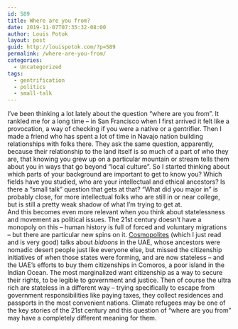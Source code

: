 ```yaml
---
id: 589
title: Where are you from?
date: 2019-11-07T07:35:32-08:00
author: Louis Potok
layout: post
guid: http://louispotok.com/?p=589
permalink: /where-are-you-from/
categories:
  - Uncategorized
tags:
  - gentrification
  - politics
  - small-talk
---
```

I&#8217;ve been thinking a lot lately about the question &#8220;where are you from&#8221;. It rankled me for a long time &#8211; in San Francisco when I first arrived it felt like a provocation, a way of checking if you were a native or a gentrifier. Then I made a friend who has spent a lot of time in Navajo nation building relationships with folks there. They ask the same question, apparently, because their relationship to the land itself is so much of a part of who they are, that knowing you grew up on a particular mountain or stream tells them about you in ways that go beyond &#8220;local culture&#8221;. So I started thinking about which parts of your background are important to get to know you? Which fields have you studied, who are your intellectual and ethical ancestors? Is there a &#8220;small talk&#8221; question that gets at that? &#8220;What did you major in&#8221; is probably close, for more intellectual folks who are still in or near college, but is still a pretty weak shadow of what I&#8217;m trying to get at.   
And this becomes even more relevant when you think about statelessness and movement as political issues. The 21st century doesn&#8217;t have a monopoly on this &#8211; human history is full of forced and voluntary migrations &#8211; but there are particular new spins on it. <a rel="noreferrer noopener" href="https://www.amazon.com/Cosmopolites-Coming-Citizen-Columbia-Reports/dp/099097636X" target="_blank">Cosmopolites</a> (which I just read and is very good) talks about _bidoons_ in the UAE, whose ancestors were nomadic desert people just like everyone else, but missed the citizenship initiatives of when those states were forming, and are now stateless &#8211; and the UAE&#8217;s efforts to buy them citizenships in Comoros, a poor island in the Indian Ocean. The most marginalized want citizenship as a way to secure their rights, to be legible to government and justice. Then of course the ultra rich are stateless in a different way &#8211; trying specifically to escape from government responsibilities like paying taxes, they collect residences and passports in the most convenient nations. Climate refugees may be one of the key stories of the 21st century and this question of &#8220;where are you from&#8221; may have a completely different meaning for them.